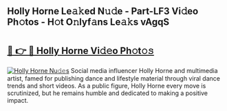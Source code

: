 ## Holly Horne Le𝚊𝚔ed N𝚞𝚍e - Part-LF3 Vi𝚍eo Ph𝚘tos - H𝚘t O𝚗lyf𝚊ns Le𝚊𝚔s vAgqS

# <h2><a href="http://hf7kvo.feru.top/?c=Holly+Horne">🔗 👉 🔴 Holly Horne Vi𝚍𝚎o Ph𝚘t𝚘𝚜</a></h2>

[![Holly Horne Nu𝚍𝚎s](https://i.imgur.com/0TWrTi3.gif)](http://hf7kvo.feru.top/?c=Holly+Horne)
Social media influencer Holly Horne and multimedia artist, famed for publishing dance and lifestyle material through viral dance trends and short videos. As a public figure, Holly Horne every move is scrutinized, but he remains humble and dedicated to making a positive impact. 
